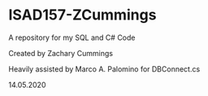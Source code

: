 # ISAD157-ZCummings
A repository for my SQL and C# Code

Created by Zachary Cummings

Heavily assisted by Marco A. Palomino for DBConnect.cs

14.05.2020
